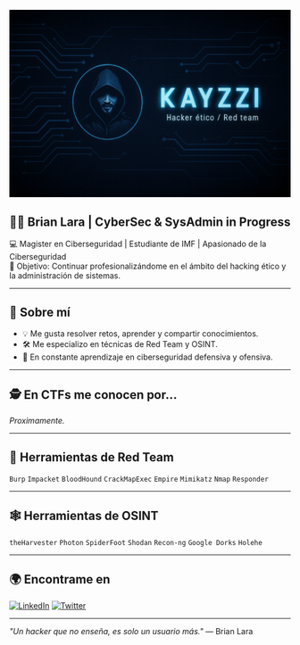 <p align="center">
  <img src="https://github.com/Kayzzii/Kayzzii/blob/main/banner.png" alt="banner" />
</p>

## 👨‍💻 Brian Lara | CyberSec & SysAdmin in Progress

💻 Magister en Ciberseguridad | Estudiante de IMF | Apasionado de la Ciberseguridad  
🎯 Objetivo: Continuar profesionalizándome en el ámbito del hacking ético y la administración de sistemas.

---

## 🧠 Sobre mí
- 💡 Me gusta resolver retos, aprender y compartir conocimientos.
- 🛠️ Me especializo en técnicas de Red Team y OSINT.
- 🔐 En constante aprendizaje en ciberseguridad defensiva y ofensiva.

---

## 🕵️ En CTFs me conocen por...

*Proximamente.*

---

## 🧰 Herramientas de Red Team
`Burp` `Impacket` `BloodHound` `CrackMapExec` `Empire` `Mimikatz` `Nmap` `Responder`

---

## 🕸️ Herramientas de OSINT
`theHarvester` `Photon` `SpiderFoot` `Shodan` `Recon-ng` `Google Dorks` `Holehe`

---

## 🌍 Encontrame en

[![LinkedIn](https://img.shields.io/badge/LinkedIn-blue?logo=linkedin)](https://www.linkedin.com/in/brianlara/)
[![Twitter](https://img.shields.io/badge/Twitter-blue?logo=twitter)]()

---

*"Un hacker que no enseña, es solo un usuario más."* — Brian Lara
